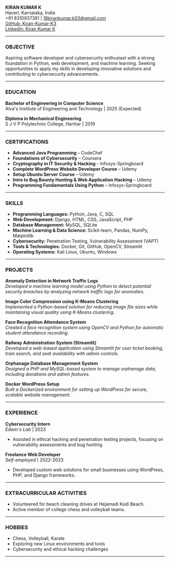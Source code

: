 
**KIRAN KUMAR K**  
Haveri, Karnataka, India  
+91 8310937381 | 18kirankumar.k03@gmail.com  
[GitHub: Kiran-Kumar-K3](https://github.com/KIRAN-KUMAR-K3)  
[LinkedIn: Kiran Kumar K](#)

---

### **OBJECTIVE**

Aspiring software developer and cybersecurity enthusiast with a strong foundation in Python, web development, and machine learning. Seeking opportunities to apply my skills in developing innovative solutions and contributing to cybersecurity advancements.

---

### **EDUCATION**

**Bachelor of Engineering in Computer Science**  
Alva's Institute of Engineering and Technology | 2025 (Expected)  

**Diploma in Mechanical Engineering**  
S J V P Polytechnic College, Harihar | 2019  

---

### **CERTIFICATIONS**

- **Advanced Java Programming** – CodeChef  
- **Foundations of Cybersecurity** – Coursera  
- **Cryptography in IT Security & Hacking** – Infosys-Springboard  
- **Complete WordPress Website Developer Course** – Udemy  
- **Setup Ubuntu Server Course** – Udemy  
- **Intro to Bug Bounty Hunting & Web Application Hacking** – Udemy  
- **Programming Fundamentals Using Python** – Infosys-Springboard  

---

### **SKILLS**

- **Programming Languages:** Python, Java, C, SQL  
- **Web Development:** Django, HTML, CSS, JavaScript, PHP  
- **Database Management:** MySQL, SQLite  
- **Machine Learning & Data Science:** Scikit-learn, Pandas, NumPy, Matplotlib  
- **Cybersecurity:** Penetration Testing, Vulnerability Assessment (VAPT)  
- **Tools & Technologies:** Docker, Git, GitHub, OpenCV, Streamlit  
- **Operating Systems:** Kali Linux, Ubuntu, Windows  

---

### **PROJECTS**

**Anomaly Detection in Network Traffic Logs**  
*Developed a machine learning model using Python to detect potential security breaches by analyzing network traffic logs for anomalies.*

**Image Color Compression using K-Means Clustering**  
*Implemented a Python-based solution for reducing image file sizes while maintaining visual quality using K-Means clustering.*

**Face Recognition Attendance System**  
*Created a face recognition system using OpenCV and Python for automatic student attendance recording.*

**Railway Administration System (Streamlit)**  
*Developed a web-based application using Streamlit for user ticket booking, train search, and seat availability with admin controls.*

**Orphanage Database Management System**  
*Designed a PHP and MySQL-based system to manage orphanage data, including donations and admin features.*

**Docker WordPress Setup**  
*Built a Dockerized environment for setting up WordPress for secure, scalable website management.*

---

### **EXPERIENCE**

**Cybersecurity Intern**  
*Edwin's Lab* | 2023  
- Assisted in ethical hacking and penetration testing projects, focusing on vulnerability assessments and bug hunting.

**Freelance Web Developer**  
*Self-employed* | 2022-2023  
- Developed custom web solutions for small businesses using WordPress, PHP, and Django frameworks.

---

### **EXTRACURRICULAR ACTIVITIES**

- Volunteered for beach cleaning drives at Hejamadi Kodi Beach.  
- Active member of college chess and volleyball teams.

---

### **HOBBIES**

- Chess, Volleyball, Karate  
- Exploring new Linux environments and tools  
- Cybersecurity and ethical hacking challenges  

---
